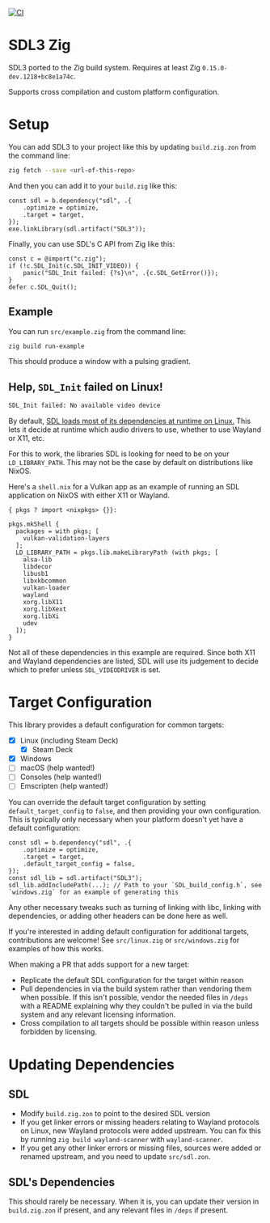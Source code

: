 [![CI](https://github.com/GamesByMason/sdl_zig/actions/workflows/ci.yaml/badge.svg)](https://github.com/GamesByMason/sdl_zig/actions)

# SDL3 Zig

SDL3 ported to the Zig build system. Requires at least Zig `0.15.0-dev.1218+bc8e1a74c`.

Supports cross compilation and custom platform configuration.

# Setup

You can add SDL3 to your project like this by updating `build.zig.zon` from the command line:
```sh
zig fetch --save <url-of-this-repo>
```

And then you can add it to your `build.zig` like this:
```zig
const sdl = b.dependency("sdl", .{
    .optimize = optimize,
    .target = target,
});
exe.linkLibrary(sdl.artifact("SDL3"));
```

Finally, you can use SDL's C API from Zig like this:
```zig
const c = @import("c.zig");
if (!c.SDL_Init(c.SDL_INIT_VIDEO)) {
    panic("SDL_Init failed: {?s}\n", .{c.SDL_GetError()});
}
defer c.SDL_Quit();
```

## Example

You can run `src/example.zig` from the command line:
```sh
zig build run-example
```

This should produce a window with a pulsing gradient.

## Help, `SDL_Init` failed on Linux!

```sh
SDL_Init failed: No available video device
```

By default, [SDL loads most of its dependencies at runtime on Linux.](https://wiki.libsdl.org/SDL3/README-linux) This lets it decide at runtime which audio drivers to use, whether to use Wayland or X11, etc.

For this to work, the libraries SDL is looking for need to be on your `LD_LIBRARY_PATH`. This may not be the case by default on distributions like NixOS.

Here's a `shell.nix` for a Vulkan app as an example of running an SDL application on NixOS with either X11 or Wayland.
```
{ pkgs ? import <nixpkgs> {}}:

pkgs.mkShell {
  packages = with pkgs; [
    vulkan-validation-layers
  ];
  LD_LIBRARY_PATH = pkgs.lib.makeLibraryPath (with pkgs; [
    alsa-lib
    libdecor
    libusb1
    libxkbcommon
    vulkan-loader
    wayland
    xorg.libX11
    xorg.libXext
    xorg.libXi
    udev
  ]);
}
```

Not all of these dependencies in this example are required. Since both X11 and Wayland dependencies are listed, SDL will use its judgement to decide which to prefer unless `SDL_VIDEODRIVER` is set.

# Target Configuration

This library provides a default configuration for common targets:
* [x] Linux (including Steam Deck)
  * [x] Steam Deck
* [x] Windows
* [ ] macOS (help wanted!)
* [ ] Consoles (help wanted!)
* [ ] Emscripten (help wanted!)

You can override the default target configuration by setting `default_target_config` to `false`, and then providing your own configuration. This is typically only necessary when your platform doesn't yet have a default configuration:
```zig
const sdl = b.dependency("sdl", .{
    .optimize = optimize,
    .target = target,
    .default_target_config = false,
});
const sdl_lib = sdl.artifact("SDL3");
sdl_lib.addIncludePath(...); // Path to your `SDL_build_config.h`, see `windows.zig` for an example of generating this
```

Any other necessary tweaks such as turning of linking with libc, linking with dependencies, or adding other headers can be done here as well.

If you're interested in adding default configuration for additional targets, contributions are welcome! See `src/linux.zig` or `src/windows.zig` for examples of how this works.

When making a PR that adds support for a new target:
* Replicate the default SDL configuration for the target within reason
* Pull dependencies in via the build system rather than vendoring them when possible. If this isn't possible, vendor the needed files in `/deps` with a README explaining why they couldn't be pulled in via the build system and any relevant licensing information.
* Cross compilation to all targets should be possible within reason unless forbidden by licensing.

# Updating Dependencies

## SDL

* Modify `build.zig.zon` to point to the desired SDL version
* If you get linker errors or missing headers relating to Wayland protocols on Linux, new Wayland protocols were added upstream. You can fix this by running `zig build wayland-scanner` with `wayland-scanner`.
* If you get any other linker errors or missing files, sources were added or renamed upstream, and you need to update `src/sdl.zon`.

## SDL's Dependencies

This should rarely be necessary. When it is, you can update their version in `build.zig.zon` if present, and any relevant files in `/deps` if present.
